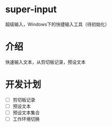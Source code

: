 # super-input
超级输入，Windows下的快捷输入工具（待初始化）
# 介绍
快速输入文本，从剪切板记录，预设文本
# 开发计划
- [ ] 剪切板记录
- [ ] 预设文本
- [ ] 预设文本集合
- [ ] 工作环境切换
